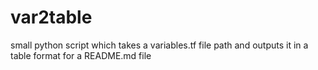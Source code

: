 # var2table
small python script which takes a variables.tf file path and outputs it in a table format for a README.md file
